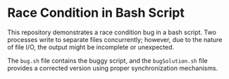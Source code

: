 # Race Condition in Bash Script

This repository demonstrates a race condition bug in a bash script.  Two processes write to separate files concurrently; however, due to the nature of file I/O, the output might be incomplete or unexpected.

The `bug.sh` file contains the buggy script, and the `bugSolution.sh` file provides a corrected version using proper synchronization mechanisms.
